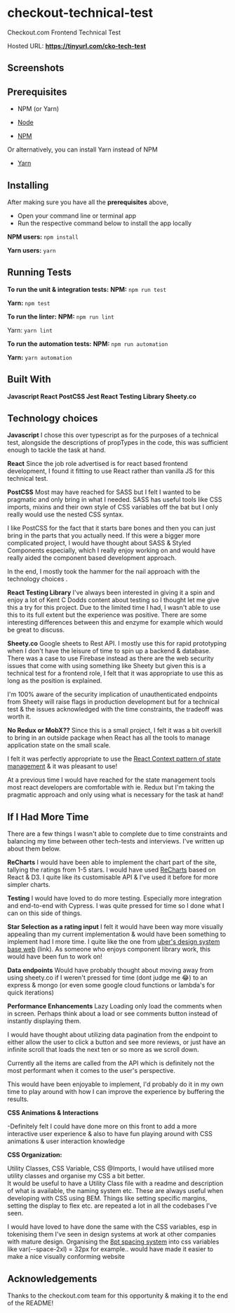 # checkout-technical-test

Checkout.com Frontend Technical Test

Hosted URL: **https://tinyurl.com/cko-tech-test**

## Screenshots

## Prerequisites

- NPM (or Yarn)

- [Node](https://nodejs.org)
- [NPM](https://www.npmjs.com/)

Or alternatively, you can install Yarn instead of NPM

- [Yarn](https://yarnpkg.com/)

## Installing

After making sure you have all the **prerequisites** above,

- Open your command line or terminal app
- Run the respective command below to install the app locally

**NPM users:**
`npm install`

**Yarn users:**
`yarn`

## Running Tests

**To run the unit & integration tests:**
**NPM:**
`npm run test`

**Yarn:**
`npm test`

**To run the linter:**
**NPM:**
`npm run lint`

Yarn:
`yarn lint`

**To run the automation tests:**
**NPM:**
`npm run automation`

**Yarn:**
`yarn automation`

## Built With

**Javascript
React
PostCSS
Jest
React Testing Library
Sheety.co**

## Technology choices

**Javascript**
I chose this over typescript as for the purposes of a technical test, alongside the descriptions of propTypes in the code, this was sufficient enough to tackle the task at hand.

**React**
Since the job role advertised is for react based frontend development, I found it fitting to use React rather than vanilla JS for this technical test.

**PostCSS**
Most may have reached for SASS but I felt I wanted to be pragmatic and only bring in what I needed. SASS has useful tools like CSS imports, mixins and their own style of CSS variables off the bat but I only really would use the nested CSS syntax.

I like PostCSS for the fact that it starts bare bones and then you can just bring in the parts that you actually need.
If this were a bigger more complicated project, I would have thought about SASS & Styled Components especially, which I really enjoy working on and would have really aided the component based development approach.

In the end, I mostly took the hammer for the nail approach with the technology choices .

**React Testing Library**
I've always been interested in giving it a spin and enjoy a lot of Kent C Dodds content about testing so I thought let me give this a try for this project.
Due to the limited time I had, I wasn't able to use this to its full extent but the experience was positive.
There are some interesting differences between this and enzyme for example which would be great to discuss.

**Sheety.co**
Google sheets to Rest API.
I mostly use this for rapid prototyping when I don't have the leisure of time to spin up a backend & database.
There was a case to use Firebase instead as there are the web security issues that come with using something like Sheety but given this is a technical test for a frontend role, I felt that it was appropriate to use this as long as the position is explained.

I'm 100% aware of the security implication of unauthenticated endpoints from Sheety will raise flags in production development but for a technical test & the issues acknowledged with the time constraints, the tradeoff was worth it.

**No Redux or MobX??**
Since this is a small project, I felt it was a bit overkill to bring in an outside package when React has all the tools to manage application state on the small scale.

I felt it was perfectly appropriate to use the [React Context pattern of state management](https://medium.com/swlh/the-comprehensive-8pt-grid-guide-aa16ff402179) & it was pleasant to use!

At a previous time I would have reached for the state management tools most react developers are comfortable with ie. Redux but I'm taking the pragmatic approach and only using what is necessary for the task at hand!

## If I Had More Time

There are a few things I wasn't able to complete due to time constraints and balancing my time between other tech-tests and interviews. I've written up about them below.

**ReCharts**
I would have been able to implement the chart part of the site, tallying the ratings from 1-5 stars.
I would have used [ReCharts](http://recharts.org/en-US/) based on React & D3. I quite like its customisable API & I've used it before for more simpler charts.

**Testing**
I would have loved to do more testing. Especially more integration and end-to-end with Cypress. I was quite pressed for time so I done what I can on this side of things.

**Star Selection as a rating input**
I felt it would have been way more visually appealing than my current implementation & would have been something to implement had I more time.
I quite like the one from [uber's design system base web](https://baseweb.design/components/rating/) (link).
As someone who enjoys component library work, this would have been fun to work on!

**Data endpoints**
Would have probably thought about moving away from using sheety.co if I weren't pressed for time (dont judge me 😂) to an express & mongo (or even some google cloud functions or lambda's for quick iterations)

**Performance Enhancements**
Lazy Loading only load the comments when in screen.
Perhaps think about a load or see comments button instead of instantly displaying them.

I would have thought about utilizing data pagination from the endpoint to either allow the user to click a button and see more reviews, or just have an infinite scroll that loads the next ten or so more as we scroll down.

Currently all the items are called from the API which is definitely not the most performant when it comes to the user's perspective.

This would have been enjoyable to implement, I'd probably do it in my own time to play around with how I can improve the experience by buffering the results.

**CSS Animations & Interactions**

-Definitely felt I could have done more on this front to add a more interactive user experience & also to have fun playing around with CSS animations & user interaction knowledge

**CSS Organization:**

Utility Classes, CSS Variable, CSS @Imports,
I would have utilised more utility classes and organise my CSS a bit better.  
It would be useful to have a Utility Class file with a readme and description of what is available, the naming system etc. These are always useful when developing with CSS using BEM. Things like setting specific margins, setting the display to flex etc. are repeated a lot in all the codebases I've seen.

I would have loved to have done the same with the CSS variables, esp in tokenising them I've seen in design systems at work at other companies with mature design. Organising the [8pt spacing system](https://medium.com/swlh/the-comprehensive-8pt-grid-guide-aa16ff402179) into css variables like var(--space-2xl) = 32px for example.. would have made it easier to make a nice visually conforming website

## Acknowledgements

Thanks to the checkout.com team for this opportunity & making it to the end of the README!
